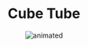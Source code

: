 <h1 align="center">Cube Tube</h1>
        

<p align="center">
  <img src="https://github.com/mgupta8143/cube-tube/blob/master/cube-tube.gif.gif" alt="animated" />
</p>
